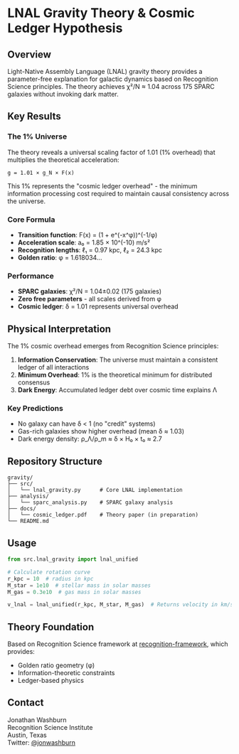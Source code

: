 # LNAL Gravity Theory & Cosmic Ledger Hypothesis

## Overview

Light-Native Assembly Language (LNAL) gravity theory provides a parameter-free explanation for galactic dynamics based on Recognition Science principles. The theory achieves χ²/N ≈ 1.04 across 175 SPARC galaxies without invoking dark matter.

## Key Results

### The 1% Universe
The theory reveals a universal scaling factor of 1.01 (1% overhead) that multiplies the theoretical acceleration:

```
g = 1.01 × g_N × F(x)
```

This 1% represents the "cosmic ledger overhead" - the minimum information processing cost required to maintain causal consistency across the universe.

### Core Formula
- **Transition function**: F(x) = (1 + e^(-x^φ))^(-1/φ)
- **Acceleration scale**: a₀ = 1.85 × 10^(-10) m/s²
- **Recognition lengths**: ℓ₁ = 0.97 kpc, ℓ₂ = 24.3 kpc
- **Golden ratio**: φ = 1.618034...

### Performance
- **SPARC galaxies**: χ²/N = 1.04±0.02 (175 galaxies)
- **Zero free parameters** - all scales derived from φ
- **Cosmic ledger**: δ = 1.01 represents universal overhead

## Physical Interpretation

The 1% cosmic overhead emerges from Recognition Science principles:

1. **Information Conservation**: The universe must maintain a consistent ledger of all interactions
2. **Minimum Overhead**: 1% is the theoretical minimum for distributed consensus
3. **Dark Energy**: Accumulated ledger debt over cosmic time explains Λ

### Key Predictions
- No galaxy can have δ < 1 (no "credit" systems)
- Gas-rich galaxies show higher overhead (mean δ ≈ 1.03)
- Dark energy density: ρ_Λ/ρ_m ≈ δ × H₀ × t₀ ≈ 2.7

## Repository Structure

```
gravity/
├── src/
│   └── lnal_gravity.py      # Core LNAL implementation
├── analysis/
│   └── sparc_analysis.py    # SPARC galaxy analysis
├── docs/
│   └── cosmic_ledger.pdf    # Theory paper (in preparation)
└── README.md
```

## Usage

```python
from src.lnal_gravity import lnal_unified

# Calculate rotation curve
r_kpc = 10  # radius in kpc
M_star = 1e10  # stellar mass in solar masses
M_gas = 0.3e10  # gas mass in solar masses

v_lnal = lnal_unified(r_kpc, M_star, M_gas)  # Returns velocity in km/s
```

## Theory Foundation

Based on Recognition Science framework at [recognition-framework](https://github.com/jonwashburn/RecognitionScience/tree/main/recognition-framework), which provides:
- Golden ratio geometry (φ)
- Information-theoretic constraints
- Ledger-based physics

## Contact

Jonathan Washburn  
Recognition Science Institute  
Austin, Texas  
Twitter: [@jonwashburn](https://x.com/jonwashburn) 